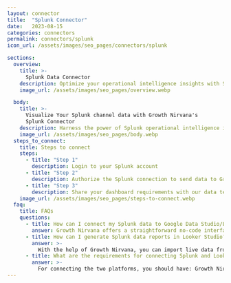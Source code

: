 ```yaml
---
layout: connector
title:  "Splunk Connector"
date:   2023-08-15
categories: connectors
permalink: connectors/splunk
icon_url: /assets/images/seo_pages/connectors/splunk

sections:
  overview:
    title: >-
      Splunk Data Connector
    description: Optimize your operational intelligence insights with Splunk integration. Seamlessly merge operational data from Splunk with Looker Studio's analytical capabilities, unlocking insights that drive monitoring strategies, anomaly detection, and operational excellence.
    image_url: /assets/images/seo_pages/overview.webp

  body:
    title: >-
      Visualize Your Splunk channel data with Growth Nirvana's
      Splunk Connector
    description: Harness the power of Splunk operational intelligence insights integrated into Looker Studio for strategic monitoring decisions.
    image_url: /assets/images/seo_pages/body.webp
  steps_to_connect:
    title: Steps to connect
    steps:
      - title: "Step 1"
        description: Login to your Splunk account
      - title: "Step 2"
        description: Authorize the Splunk connection to send data to Growth Nirvana
      - title: "Step 3"
        description: Share your dashboard requirements with our data team. We will build the report for you.
    image_url: /assets/images/seo_pages/steps-to-connect.webp
  faq:
    title: FAQs
    questions:
      - title: How can I connect my Splunk data to Google Data Studio/Looker Studio?
        answer: Growth Nirvana offers a straightforward no-code interface to connect to Splunk data sources.
      - title: How can I generate Splunk data reports in Looker Studio?
        answer: >-
          With the help of Growth Nirvana, you can import live data from Splunk into Looker Studio. These data can be viewed in charts, tables, and dashboards to generate branded reports that can be shared instantly.
      - title: What are the requirements for connecting Splunk and Looker Studio?
        answer: >-
          For connecting the two platforms, you should have: Growth Nirvana Account and Splunk Ads Account
---
```

